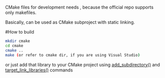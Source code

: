 CMake files for development needs , because the official repo supports only makefiles.

Basically, can be used as CMake subproject with static linking.

#How to build 
```bash
mkdir cmake
cd cmake
cmake ..
make (or refer to cmake dir, if you are using Visual Studio)
```

or just add that library to your CMake project using [add_subdirectory()](https://cmake.org/cmake/help/latest/command/add_subdirectory.html) and [target_link_libraries()](https://cmake.org/cmake/help/latest/command/target_link_libraries.html) commands
